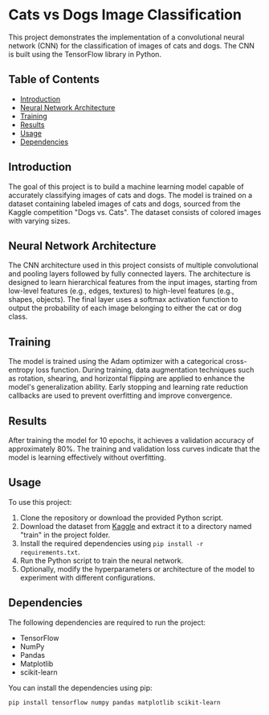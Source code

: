 # Cats vs Dogs Image Classification

This project demonstrates the implementation of a convolutional neural network (CNN) for the classification of images of cats and dogs. The CNN is built using the TensorFlow library in Python.

## Table of Contents

- [Introduction](#introduction)
- [Neural Network Architecture](#neural-network-architecture)
- [Training](#training)
- [Results](#results)
- [Usage](#usage)
- [Dependencies](#dependencies)


## Introduction

The goal of this project is to build a machine learning model capable of accurately classifying images of cats and dogs. The model is trained on a dataset containing labeled images of cats and dogs, sourced from the Kaggle competition "Dogs vs. Cats". The dataset consists of colored images with varying sizes.

## Neural Network Architecture

The CNN architecture used in this project consists of multiple convolutional and pooling layers followed by fully connected layers. The architecture is designed to learn hierarchical features from the input images, starting from low-level features (e.g., edges, textures) to high-level features (e.g., shapes, objects). The final layer uses a softmax activation function to output the probability of each image belonging to either the cat or dog class.

## Training

The model is trained using the Adam optimizer with a categorical cross-entropy loss function. During training, data augmentation techniques such as rotation, shearing, and horizontal flipping are applied to enhance the model's generalization ability. Early stopping and learning rate reduction callbacks are used to prevent overfitting and improve convergence.

## Results

After training the model for 10 epochs, it achieves a validation accuracy of approximately 80%. The training and validation loss curves indicate that the model is learning effectively without overfitting.

## Usage

To use this project:
1. Clone the repository or download the provided Python script.
2. Download the dataset from [Kaggle](https://www.kaggle.com/c/dogs-vs-cats) and extract it to a directory named "train" in the project folder.
3. Install the required dependencies using `pip install -r requirements.txt`.
4. Run the Python script to train the neural network.
5. Optionally, modify the hyperparameters or architecture of the model to experiment with different configurations.

## Dependencies

The following dependencies are required to run the project:
- TensorFlow
- NumPy
- Pandas
- Matplotlib
- scikit-learn

You can install the dependencies using pip:

```bash
pip install tensorflow numpy pandas matplotlib scikit-learn
```
